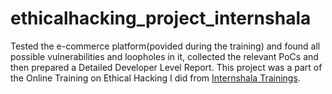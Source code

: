 # ethicalhacking_project_internshala

Tested the e-commerce platform(povided during the training) and found all possible vulnerabilities and loopholes in it, collected the relevant PoCs and then prepared a
Detailed Developer Level Report. This project was a part of the Online Training on Ethical Hacking I did from [Internshala Trainings](https://trainings.internshala.com/).
